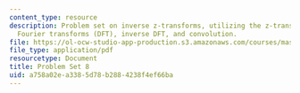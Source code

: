 ```yaml
---
content_type: resource
description: Problem set on inverse z-transforms, utilizing the z-transform, discrete
  Fourier transforms (DFT), inverse DFT, and convolution.
file: https://ol-ocw-studio-app-production.s3.amazonaws.com/courses/mas-160-signals-systems-and-information-for-media-technology-fall-2007/a758a02ea3385d78b2884238f4ef66ba_ps8.pdf
file_type: application/pdf
resourcetype: Document
title: Problem Set 8
uid: a758a02e-a338-5d78-b288-4238f4ef66ba
---
```

